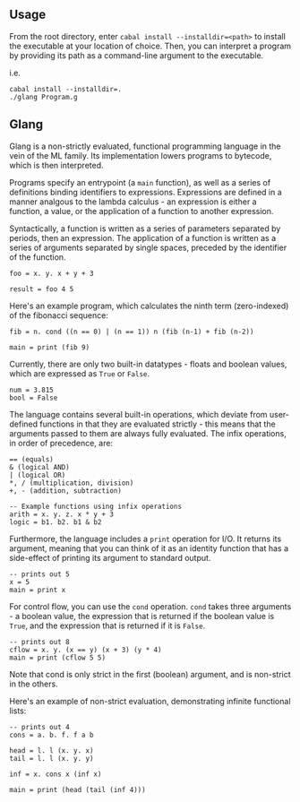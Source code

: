 ## Usage

From the root directory, enter ``` cabal install --installdir=<path> ``` to install the executable at your location of choice.  Then, you can interpret a program by providing its path as a command-line argument to the executable.

i.e.
```
cabal install --installdir=.
./glang Program.g
```

## Glang

Glang is a non-strictly evaluated, functional programming language in the vein of the ML family. Its implementation lowers programs to bytecode, which is then interpreted. 

Programs specify an entrypoint (a ```main``` function), as well as a series of definitions binding identifiers to expressions.  Expressions are defined in a manner analgous to the lambda calculus - an expression is either a function, a value, or the application of a function to another expression.

Syntactically, a function is written as a series of parameters separated by periods, then an expression.  The application of a function is written as a series of arguments separated by single spaces, preceded by the identifier of the function.

```
foo = x. y. x + y + 3

result = foo 4 5
```

Here's an example program, which calculates the ninth term (zero-indexed) of the fibonacci sequence:
```
fib = n. cond ((n == 0) | (n == 1)) n (fib (n-1) + fib (n-2)) 

main = print (fib 9)
```
Currently, there are only two built-in datatypes - floats and boolean values, which are expressed as ```True``` or ```False```.
```
num = 3.815
bool = False
```
The language contains several built-in operations, which deviate from user-defined functions in that they are evaluated strictly - this means that the arguments passed to them are always fully evaluated.  The infix operations, in order of precedence, are:
```
== (equals)
& (logical AND)
| (logical OR)
*, / (multiplication, division)
+, - (addition, subtraction)

-- Example functions using infix operations
arith = x. y. z. x * y + 3
logic = b1. b2. b1 & b2
```
Furthermore, the language includes a ```print``` operation for I/O.  It returns its argument, meaning that you can think of it as an identity function that has a side-effect of printing its argument to standard output.
```
-- prints out 5
x = 5
main = print x
```
For control flow, you can use the ```cond``` operation.  ```cond``` takes three arguments - a boolean value, the expression that is returned if the boolean value is ```True```, and the expression that is returned if it is ```False```.
```
-- prints out 8 
cflow = x. y. (x == y) (x + 3) (y * 4)
main = print (cflow 5 5) 
```
Note that cond is only strict in the first (boolean) argument, and is non-strict in the others.

Here's an example of non-strict evaluation, demonstrating infinite functional lists:
```
-- prints out 4
cons = a. b. f. f a b

head = l. l (x. y. x)
tail = l. l (x. y. y)

inf = x. cons x (inf x)

main = print (head (tail (inf 4)))
```




